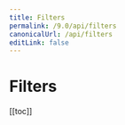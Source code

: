 ```yaml
---
title: Filters
permalink: /9.0/api/filters
canonicalUrl: /api/filters
editLink: false
---
```


# Filters

[[toc]]
